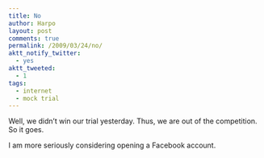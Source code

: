 ```yaml
---
title: No
author: Harpo
layout: post
comments: true
permalink: /2009/03/24/no/
aktt_notify_twitter:
  - yes
aktt_tweeted:
  - 1
tags:
  - internet
  - mock trial
---
```

Well, we didn&#8217;t win our trial yesterday. Thus, we are out of the competition. So it goes.

I am more seriously considering opening a Facebook account.